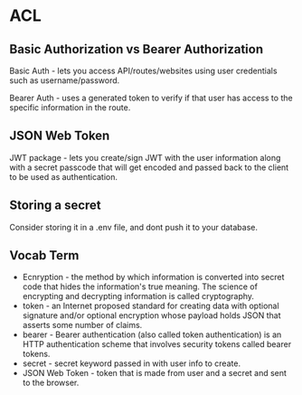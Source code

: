 # ACL

## Basic Authorization vs Bearer Authorization

Basic Auth - lets you access API/routes/websites using user credentials such as username/password.

Bearer Auth - uses a generated token to verify if that user has access to the specific information in the route.

## JSON Web Token

JWT package - lets you create/sign JWT with the user information along with a secret passcode that will get encoded and passed back to the client to be used as authentication.

## Storing a secret

Consider storing it in a .env file, and dont push it to your database.

## Vocab Term

- Ecnryption - the method by which information is converted into secret code that hides the information's true meaning.
  The science of encrypting and decrypting information is called cryptography.
- token - an Internet proposed standard for creating data with optional signature and/or optional encryption whose payload holds JSON that asserts some number of claims.
- bearer - Bearer authentication (also called token authentication) is an HTTP authentication scheme that involves security tokens called bearer tokens.
- secret - secret keyword passed in with user info to create.
- JSON Web Token - token that is made from user and a secret and sent to the browser.
